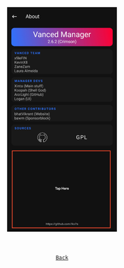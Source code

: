  <div align="center">

<img src="https://github.com/ikx7a/YouTubeVanced/blob/main/assets/SS0.png?raw=true" style="width: 50%;margin:16px;" />

<br><a href="https://github.com/ikx7a/YouTubeVanced">`Back`</a>

 <div>
